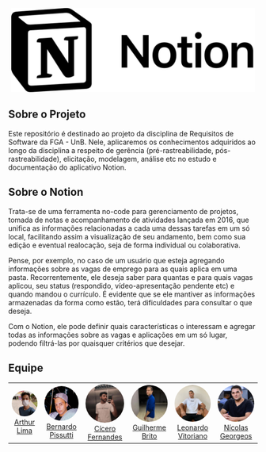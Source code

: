 <p align="center">
    <a href="https://www.notion.so/product" target="_blank">
        <img src="docs/_media/notion_logo2.png" height="170px" alt="Logo da aplicação Notion"/>
    </a>
</p>

## Sobre o Projeto

Este repositório é destinado ao projeto da disciplina de Requisitos de Software da FGA - UnB. Nele, aplicaremos os conhecimentos adquiridos ao longo da disciplina a respeito de gerência (pré-rastreabilidade, pós-rastreabilidade), elicitação, modelagem, análise etc no estudo e documentação do aplicativo Notion.

## Sobre o Notion

Trata-se de uma ferramenta no-code para gerenciamento de projetos, tomada de notas e acompanhamento de atividades lançada em 2016, que unifica as informações relacionadas a cada uma dessas tarefas em um só local, facilitando assim a visualização de seu andamento, bem como sua edição e eventual realocação, seja de forma individual ou colaborativa.

Pense, por exemplo, no caso de um usuário que esteja agregando informações sobre as vagas de emprego para as quais aplica em uma pasta. Recorrentemente, ele deseja saber para quantas e para quais vagas aplicou, seu status (respondido, vídeo-apresentação pendente etc) e quando mandou o currículo. É evidente que se ele mantiver as informações armazenadas da forma como estão, terá dificuldades para consultar o que deseja.

Com o Notion, ele pode definir quais características o interessam e agregar todas as informações sobre as vagas e aplicações em um só lugar, podendo filtrá-las por quaisquer critérios que desejar.

## Equipe

<table>
    <tr style="text-align: center">
        <td>
            <a href="https://github.com/Arthurlima544">
                <img style="border-radius: 50%;" src="docs/_media/arthur.jpg" width="100px;"/><br/>
                Arthur Lima
            </a>
        </td>
        <td>
            <a href="https://github.com/berssutti">
                <img style="border-radius: 50%;" src="docs/_media/bernardo.jpg" width="100px;"/><br />         
                Bernardo Pissutti
            </a>
        </td>
        <td>
            <a href="https://github.com/ciceroff">
                <img style="border-radius: 50%;" src="docs/_media/cicero.jpg" width="100px;"/><br />
                Cícero Fernandes
            </a>
        </td>
        <td>
            <a href="https://github.com/dev-brito">
                <img style="border-radius: 50%;" src="docs/_media/guilherme.jpg" width="100px;"/><br />                 
                Guilherme Brito
            </a>
        </td>
        <td>
            <a href="https://github.com/leonardomilv3">
                <img style="border-radius: 50%;" src="docs/_media/leonardo.jpg" width="100px;"/><br />         
                Leonardo Vitoriano
            </a>
        </td>
        <td>
            <a href="https://github.com/ngm1450">
                <img style="border-radius: 50%;" src="docs/_media/nicolas.jpg" width="100px;"/><br />         
                Nícolas Georgeos
            </a>
        </td>
    </tr>
</table>
